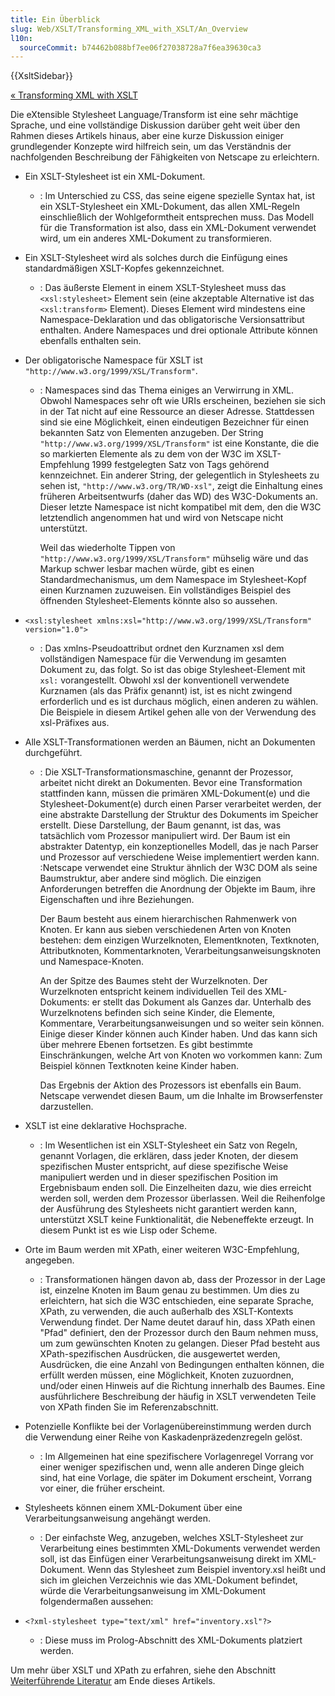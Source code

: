```yaml
---
title: Ein Überblick
slug: Web/XSLT/Transforming_XML_with_XSLT/An_Overview
l10n:
  sourceCommit: b74462b088bf7ee06f27038728a7f6ea39630ca3
---
```


{{XsltSidebar}}

[« Transforming XML with XSLT](/de/docs/Web/XSLT/Transforming_XML_with_XSLT)

Die eXtensible Stylesheet Language/Transform ist eine sehr mächtige Sprache, und eine vollständige Diskussion darüber geht weit über den Rahmen dieses Artikels hinaus, aber eine kurze Diskussion einiger grundlegender Konzepte wird hilfreich sein, um das Verständnis der nachfolgenden Beschreibung der Fähigkeiten von Netscape zu erleichtern.

- Ein XSLT-Stylesheet ist ein XML-Dokument.
  - : Im Unterschied zu CSS, das seine eigene spezielle Syntax hat, ist ein XSLT-Stylesheet ein XML-Dokument, das allen XML-Regeln einschließlich der Wohlgeformtheit entsprechen muss. Das Modell für die Transformation ist also, dass ein XML-Dokument verwendet wird, um ein anderes XML-Dokument zu transformieren.
- Ein XSLT-Stylesheet wird als solches durch die Einfügung eines standardmäßigen XSLT-Kopfes gekennzeichnet.
  - : Das äußerste Element in einem XSLT-Stylesheet muss das `<xsl:stylesheet>` Element sein (eine akzeptable Alternative ist das `<xsl:transform>` Element). Dieses Element wird mindestens eine Namespace-Deklaration und das obligatorische Versionsattribut enthalten. Andere Namespaces und drei optionale Attribute können ebenfalls enthalten sein.
- Der obligatorische Namespace für XSLT ist `"http://www.w3.org/1999/XSL/Transform"`.

  - : Namespaces sind das Thema einiges an Verwirrung in XML. Obwohl Namespaces sehr oft wie URIs erscheinen, beziehen sie sich in der Tat nicht auf eine Ressource an dieser Adresse. Stattdessen sind sie eine Möglichkeit, einen eindeutigen Bezeichner für einen bekannten Satz von Elementen anzugeben. Der String `"http://www.w3.org/1999/XSL/Transform"` ist eine Konstante, die die so markierten Elemente als zu dem von der W3C im XSLT-Empfehlung 1999 festgelegten Satz von Tags gehörend kennzeichnet. Ein anderer String, der gelegentlich in Stylesheets zu sehen ist, `"http://www.w3.org/TR/WD-xsl"`, zeigt die Einhaltung eines früheren Arbeitsentwurfs (daher das WD) des W3C-Dokuments an. Dieser letzte Namespace ist nicht kompatibel mit dem, den die W3C letztendlich angenommen hat und wird von Netscape nicht unterstützt.

    Weil das wiederholte Tippen von `"http://www.w3.org/1999/XSL/Transform"` mühselig wäre und das Markup schwer lesbar machen würde, gibt es einen Standardmechanismus, um dem Namespace im Stylesheet-Kopf einen Kurznamen zuzuweisen. Ein vollständiges Beispiel des öffnenden Stylesheet-Elements könnte also so aussehen.

- `<xsl:stylesheet xmlns:xsl="http://www.w3.org/1999/XSL/Transform" version="1.0">`
  - : Das xmlns-Pseudoattribut ordnet den Kurznamen xsl dem vollständigen Namespace für die Verwendung im gesamten Dokument zu, das folgt. So ist das obige Stylesheet-Element mit `xsl:` vorangestellt. Obwohl xsl der konventionell verwendete Kurznamen (als das Präfix genannt) ist, ist es nicht zwingend erforderlich und es ist durchaus möglich, einen anderen zu wählen. Die Beispiele in diesem Artikel gehen alle von der Verwendung des xsl-Präfixes aus.
- Alle XSLT-Transformationen werden an Bäumen, nicht an Dokumenten durchgeführt.

  - : Die XSLT-Transformationsmaschine, genannt der Prozessor, arbeitet nicht direkt an Dokumenten. Bevor eine Transformation stattfinden kann, müssen die primären XML-Dokument(e) und die Stylesheet-Dokument(e) durch einen Parser verarbeitet werden, der eine abstrakte Darstellung der Struktur des Dokuments im Speicher erstellt. Diese Darstellung, der Baum genannt, ist das, was tatsächlich vom Prozessor manipuliert wird. Der Baum ist ein abstrakter Datentyp, ein konzeptionelles Modell, das je nach Parser und Prozessor auf verschiedene Weise implementiert werden kann. :Netscape verwendet eine Struktur ähnlich der W3C DOM als seine Baumstruktur, aber andere sind möglich. Die einzigen Anforderungen betreffen die Anordnung der Objekte im Baum, ihre Eigenschaften und ihre Beziehungen.

    Der Baum besteht aus einem hierarchischen Rahmenwerk von Knoten. Er kann aus sieben verschiedenen Arten von Knoten bestehen: dem einzigen Wurzelknoten, Elementknoten, Textknoten, Attributknoten, Kommentarknoten, Verarbeitungsanweisungsknoten und Namespace-Knoten.

    An der Spitze des Baumes steht der Wurzelknoten. Der Wurzelknoten entspricht keinem individuellen Teil des XML-Dokuments: er stellt das Dokument als Ganzes dar. Unterhalb des Wurzelknotens befinden sich seine Kinder, die Elemente, Kommentare, Verarbeitungsanweisungen und so weiter sein können. Einige dieser Kinder können auch Kinder haben. Und das kann sich über mehrere Ebenen fortsetzen. Es gibt bestimmte Einschränkungen, welche Art von Knoten wo vorkommen kann: Zum Beispiel können Textknoten keine Kinder haben.

    Das Ergebnis der Aktion des Prozessors ist ebenfalls ein Baum. Netscape verwendet diesen Baum, um die Inhalte im Browserfenster darzustellen.

- XSLT ist eine deklarative Hochsprache.
  - : Im Wesentlichen ist ein XSLT-Stylesheet ein Satz von Regeln, genannt Vorlagen, die erklären, dass jeder Knoten, der diesem spezifischen Muster entspricht, auf diese spezifische Weise manipuliert werden und in dieser spezifischen Position im Ergebnisbaum enden soll. Die Einzelheiten dazu, wie dies erreicht werden soll, werden dem Prozessor überlassen. Weil die Reihenfolge der Ausführung des Stylesheets nicht garantiert werden kann, unterstützt XSLT keine Funktionalität, die Nebeneffekte erzeugt. In diesem Punkt ist es wie Lisp oder Scheme.
- Orte im Baum werden mit XPath, einer weiteren W3C-Empfehlung, angegeben.
  - : Transformationen hängen davon ab, dass der Prozessor in der Lage ist, einzelne Knoten im Baum genau zu bestimmen. Um dies zu erleichtern, hat sich die W3C entschieden, eine separate Sprache, XPath, zu verwenden, die auch außerhalb des XSLT-Kontexts Verwendung findet. Der Name deutet darauf hin, dass XPath einen "Pfad" definiert, den der Prozessor durch den Baum nehmen muss, um zum gewünschten Knoten zu gelangen. Dieser Pfad besteht aus XPath-spezifischen Ausdrücken, die ausgewertet werden, Ausdrücken, die eine Anzahl von Bedingungen enthalten können, die erfüllt werden müssen, eine Möglichkeit, Knoten zuzuordnen, und/oder einen Hinweis auf die Richtung innerhalb des Baumes. Eine ausführlichere Beschreibung der häufig in XSLT verwendeten Teile von XPath finden Sie im Referenzabschnitt.
- Potenzielle Konflikte bei der Vorlagenübereinstimmung werden durch die Verwendung einer Reihe von Kaskadenpräzedenzregeln gelöst.
  - : Im Allgemeinen hat eine spezifischere Vorlagenregel Vorrang vor einer weniger spezifischen und, wenn alle anderen Dinge gleich sind, hat eine Vorlage, die später im Dokument erscheint, Vorrang vor einer, die früher erscheint.
- Stylesheets können einem XML-Dokument über eine Verarbeitungsanweisung angehängt werden.
  - : Der einfachste Weg, anzugeben, welches XSLT-Stylesheet zur Verarbeitung eines bestimmten XML-Dokuments verwendet werden soll, ist das Einfügen einer Verarbeitungsanweisung direkt im XML-Dokument. Wenn das Stylesheet zum Beispiel inventory.xsl heißt und sich im gleichen Verzeichnis wie das XML-Dokument befindet, würde die Verarbeitungsanweisung im XML-Dokument folgendermaßen aussehen:
- `<?xml-stylesheet type="text/xml" href="inventory.xsl"?>`
  - : Diese muss im Prolog-Abschnitt des XML-Dokuments platziert werden.

Um mehr über XSLT und XPath zu erfahren, siehe den Abschnitt [Weiterführende Literatur](/de/docs/Web/XSLT/Transforming_XML_with_XSLT/For_Further_Reading) am Ende dieses Artikels.
